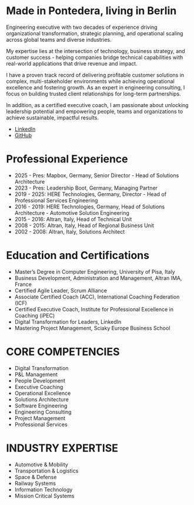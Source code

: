 # Made in Pontedera, living in Berlin

Engineering executive with two decades of experience driving organizational transformation, strategic planning, and operational scaling across global teams and diverse industries.

My expertise lies at the intersection of technology, business strategy, and customer success - helping companies bridge technical capabilities with real-world applications that drive revenue and impact. 

I have a proven track record of delivering profitable customer solutions in complex, multi-stakeholder environments while achieving operational excellence and fostering growth. As an expert in engineering consulting, I focus on building trusted client relationships for long-term partnerships.

In addition, as a certified executive coach, I am passionate about unlocking leadership potential and empowering people, teams and organizations to achieve sustainable, impactful results.

* [LinkedIn](http://www.linkedin.com/in/lorenzoconti)
* [GitHub](https://github.com/lore-conti)

# Professional Experience
* 2025 - Pres: Mapbox, Germany, Senior Director - Head of Solutions Architecture
* 2023 - Pres: Leadership Boot, Germany, Managing Partner
* 2019 - 2025: HERE Technologies, Germany, Director - Head of Professional Services Engineering
* 2016 - 2019: HERE Technologies, Germany, Head of Solutions Architecture - Automotive Solution Engineering
* 2015 - 2016: Altran, Italy, Head of Technical Unit
* 2008 - 2015: Altran, Italy, Head of Regional Business Unit
* 2002 - 2008: Altran, Italy, Solutions Architect

# Education and Certifications
* Master’s Degree in Computer Engineering, University of Pisa, Italy
* Business Development, Administration and Management, Altran IMA, France
* Certified Agile Leader, Scrum Alliance
* Associate Certified Coach (ACC), International Coaching Federation (ICF)
* Certified Executive Coach, Institute for Professional Excellence in Coaching (iPEC)
* Digital Transformation for Leaders, LinkedIn
* Mastering Project Management, Sciaky Europe Business School

# CORE COMPETENCIES
* Digital Transformation
* P&L Management
* People Development
* Executive Coaching
* Operational Excellence
* Solutions Architecture
* Software Engineering
* Engineering Consulting
* Project Management
* Professional Services

# INDUSTRY EXPERTISE
* Automotive & Mobility
* Transportation & Logistics
* Space & Defense
* Railway Systems
* Information Technology
* Mission Critical Systems
